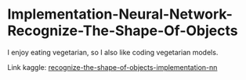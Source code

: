 # Implementation-Neural-Network-Recognize-The-Shape-Of-Objects

I enjoy eating vegetarian, so I also like coding vegetarian models.

Link kaggle: [recognize-the-shape-of-objects-implementation-nn](https://www.kaggle.com/code/salmon1/recognize-the-shape-of-objects-implementation-nn)
